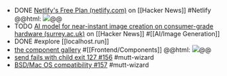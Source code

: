 - DONE [Netlify's Free Plan (netlify.com)](https://news.ycombinator.com/item?id=42384311) on [[Hacker News]] #Netlify
  @@html: <img src="https://www.netlify.com/_astro/2708d75b5d9925aa412e0d3778266ee023bbc0e1-2400x1350_yJuDA.webp" class="article-cover" />@@
- TODO [AI model for near-instant image creation on consumer-grade hardware (surrey.ac.uk)](https://news.ycombinator.com/item?id=42378519) on [[Hacker News]] #[[AI/Image Generation]]
- DONE #explore [[localhost.run]]
- [the component gallery](https://component.gallery/) #[[Frontend/Components]]
  @@html: <img src="https://component.gallery/static/bdfdf35590a52ad9bfd77a20ae4a50f6/Accordion%20Icon..svg" class="article-cover" />@@
- [send fails with child exit 127 #156](https://github.com/LukeSmithxyz/mutt-wizard/issues/156) #mutt-wizard
- [BSD/Mac OS compatibility #157](https://github.com/LukeSmithxyz/mutt-wizard/issues/157) #mutt-wizard